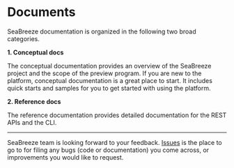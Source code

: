 # Documents 

SeaBreeze documentation is organized in the following two broad categories.

  **1. Conceptual docs**

  The conceptual documentation provides an overview of the SeaBreeze project and the scope of the preview program. If you are new to the platform, conceptual documentation is a great place to start. It includes quick starts and samples for you to get started with using the platform. 

  **2. Reference docs**

  The reference documentation provides detailed documentation for the REST APIs and the CLI.

---

SeaBreeze team is looking forward to your feedback. [Issues](https://github.com/Azure/seabreeze-preview-pr/issues) is the place to go to for filing any bugs (code or documentation) you come across, or improvements you would like to request.